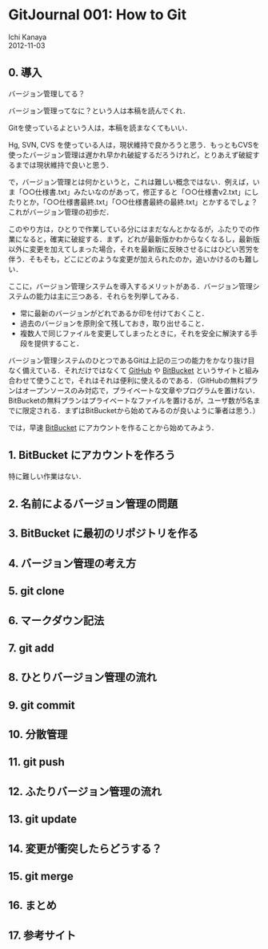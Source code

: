 # GitJournal 001: How to Git
Ichi Kanaya  
2012-11-03

## 0. 導入
バージョン管理してる？

バージョン管理ってなに？という人は本稿を読んでくれ．

Gitを使っているよという人は，本稿を読まなくてもいい．

Hg, SVN, CVS を使っている人は，現状維持で良かろうと思う．もっともCVSを使ったバージョン管理は遅かれ早かれ破綻するだろうけれど，とりあえず破綻するまでは現状維持で良いと思う．

で，バージョン管理とは何かというと，これは難しい概念ではない．例えば，いま「○○仕様書.txt」みたいなのがあって，修正すると「○○仕様書v2.txt」にしたりとか，「○○仕様書最終.txt」「○○仕様書最終の最終.txt」とかするでしょ？これがバージョン管理の初歩だ．

このやり方は，ひとりで作業している分にはまだなんとかなるが，ふたりでの作業になると，確実に破綻する．まず，どれが最新版かわからなくなるし，最新版以外に変更を加えてしまった場合，それを最新版に反映させるにはひどい苦労を伴う．そもそも，どこにどのような変更が加えられたのか，追いかけるのも難しい．

ここに，バージョン管理システムを導入するメリットがある．バージョン管理システムの能力は主に三つある．それらを列挙してみる．

* 常に最新のバージョンがどれであるか印を付けておくこと．
* 過去のバージョンを原則全て残しておき，取り出せること．
* 複数人で同じファイルを変更してしまったときに，それを安全に解決する手段を提供すること．

バージョン管理システムのひとつであるGitは上記の三つの能力をかなり抜け目なく備えている．それだけではなくて [GitHub](https://github.com) や [BitBucket](https://bitbucket.org) というサイトと組み合わせて使うことで，それはそれは便利に使えるのである．（GitHubの無料プランはオープンソースのみ対応で，プライベートな文章やプログラムを置けない．BitBucketの無料プランはプライベートなファイルを置けるが，ユーザ数が5名までに限定される．まずはBitBucketから始めてみるのが良いように筆者は思う．）

では，早速 [BitBucket](https://bitbucket.org) にアカウントを作ることから始めてみよう．


## 1. BitBucket にアカウントを作ろう
特に難しい作業はない． 


## 2. 名前によるバージョン管理の問題

## 3. BitBucket に最初のリポジトリを作る

## 4. バージョン管理の考え方

## 5. git clone

## 6. マークダウン記法

## 7. git add

## 8. ひとりバージョン管理の流れ

## 9. git commit

## 10. 分散管理

## 11. git push

## 12. ふたりバージョン管理の流れ

## 13. git update

## 14. 変更が衝突したらどうする？

## 15. git merge

## 16. まとめ

## 17. 参考サイト

